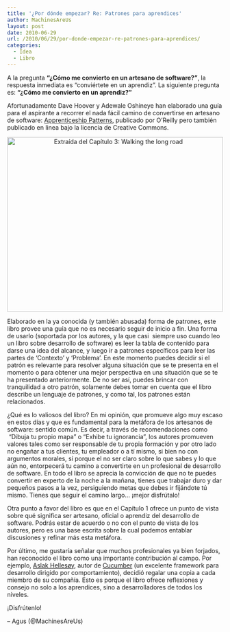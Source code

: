 ```yaml
---
title: '¿Por dónde empezar? Re: Patrones para aprendices'
author: MachinesAreUs
layout: post
date: 2010-06-29
url: /2010/06/29/por-donde-empezar-re-patrones-para-aprendices/
categories:
  - Idea
  - Libro
---
```

A la pregunta **&#8220;¿Cómo me convierto en un artesano de software?&#8221;**, la respuesta inmediata es &#8220;conviértete en un aprendiz&#8221;. La siguiente pregunta es: **&#8220;¿Cómo me convierto en un aprendiz?&#8221;**

Afortunadamente Dave Hoover y Adewale Oshineye han elaborado una guía para el aspirante a recorrer el nada fácil camino de convertirse en artesano de software: [Apprenticeship Patterns][1], publicado por O&#8217;Reilly pero también publicado en linea bajo la licencia de Creative Commons.

<p style="text-align: center;">
  <img class="aligncenter" title="El camino largo para convertirse en artesano" src="http://apprenticeship-patterns.labs.oreilly.com/figs/web/ch03_opener.png" alt="Extraída del Capítulo 3: Walking the long road" width="504" height="407" />
</p>

Elaborado en la ya conocida (y también abusada) forma de patrones, este libro provee una guía que no es necesario seguir de inicio a fin. Una forma de usarlo (soportada por los autores, y la que casi  siempre uso cuando leo un libro sobre desarrollo de software) es leer la tabla de contenido para darse una idea del alcance, y luego ir a patrones específicos para leer las partes de &#8216;Contexto&#8217; y &#8216;Problema&#8217;. En este momento puedes decidir si el patrón es relevante para resolver alguna situación que se te presenta en el momento o para obtener una mejor perspectiva en una situación que se te ha presentado anteriormente. De no ser así, puedes brincar con tranquilidad a otro patrón, solamente debes tomar en cuenta que el libro describe un lenguaje de patrones, y como tal, los patrones están relacionados.

¿Qué es lo valiosos del libro? En mi opinión, que promueve algo muy escaso en estos días y que es fundamental para la metáfora de los artesanos de software: sentido común. Es decir, a través de recomendaciones como  &#8220;Dibuja tu propio mapa&#8221; o &#8220;Exhibe tu ignorancia&#8221;, los autores promueven valores tales como ser responsable de tu propia formación y por otro lado no engañar a tus clientes, tu empleador o a tí mismo, si bien no con argumentos morales, sí porque el no ser claro sobre lo que sabes y lo que aún no, entorpecerá tu camino a convertirte en un profesional de desarrollo de software. En todo el libro se aprecia la convicción de que no te puedes convertir en experto de la noche a la mañana, tienes que trabajar duro y dar pequeños pasos a la vez, persiguiendo metas que debes ir fijándote tú mismo. Tienes que seguir el camino largo&#8230; ¡mejor disfrútalo!

Otra punto a favor del libro es que en el Capítulo 1 ofrece un punto de vista sobre qué significa ser artesano, oficial o aprendiz del desarrollo de software. Podrás estar de acuerdo o no con el punto de vista de los autores, pero es una base escrita sobre la cual podemos entablar discusiones y refinar más esta metáfora.

Por último, me gustaría señalar que muchos profesionales ya bien forjados, han reconocido el libro como una importante contribución al campo. Por ejemplo, [Aslak Hellesøy][2], autor de [Cucumber][3] (un excelente framework para desarrollo dirigido por comportamiento), decidió regalar una copia a cada miembro de su compañía. Esto es porque el libro ofrece reflexiones y consejo no solo a los aprendices, sino a desarrolladores de todos los niveles.

¡Disfrútenlo!

&#8211; Agus (@MachinesAreUs)


 [1]: https://www.goodreads.com/book/show/5608045-apprenticeship-patterns
 [2]: http://github.com/aslakhellesoy
 [3]: https://cukes.info/